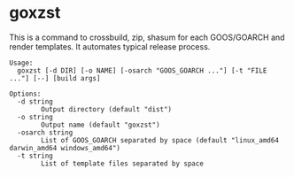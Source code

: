 # goxzst

This is a command to crossbuild, zip, shasum for each GOOS/GOARCH and render templates.
It automates typical release process.

```
Usage:
  goxzst [-d DIR] [-o NAME] [-osarch "GOOS_GOARCH ..."] [-t "FILE ..."] [--] [build args]

Options:
  -d string
    	Output directory (default "dist")
  -o string
    	Output name (default "goxzst")
  -osarch string
    	List of GOOS_GOARCH separated by space (default "linux_amd64 darwin_amd64 windows_amd64")
  -t string
    	List of template files separated by space
```
